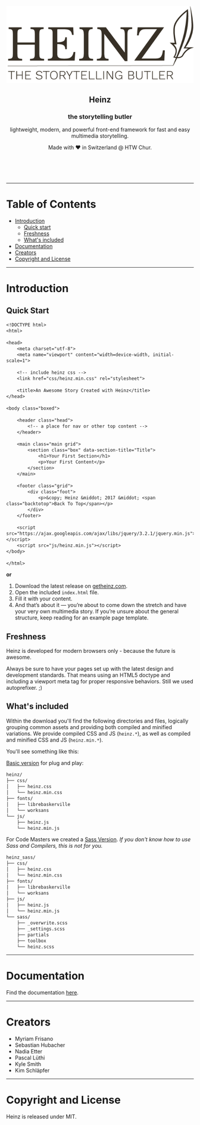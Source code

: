 <header align="center">
  <p>
  <a href="https://getheinz.com"><img src="img/logo.png"></a>
</p>
  <h2>Heinz</h2>
  <h3>the storytelling butler</h3>
  <p>
    lightweight, modern, and powerful front-end framework for fast and easy multimedia storytelling.
    </p>
    <p>Made with ❤︎ in Switzerland @ HTW Chur.</p>
</header>
<br />

--------------------------------------------------------------------------------

# Table of Contents
- [Introduction](#introduction)  
   - [Quick start](#quick-start)
   - [Freshness](#freshness)
   - [What's included](#whats-included)
- [Documentation](#documentation)
- [Creators](#creators)
- [Copyright and License](#copyright-and-license)

---
# Introduction

## Quick Start

```
<!DOCTYPE html>
<html>

<head>
    <meta charset="utf-8">
    <meta name="viewport" content="width=device-width, initial-scale=1">

    <!-- include heinz css -->
    <link href="css/heinz.min.css" rel="stylesheet">

    <title>An Awesome Story Created with Heinz</title>
</head>

<body class="boxed">

    <header class="head">
        <!-- a place for nav or other top content -->
    </header>

    <main class="main grid">
        <section class="box" data-section-title="Title">
            <h1>Your First Section</h1>
            <p>Your First Content</p>
        </section>
    </main>

    <footer class="grid">
        <div class="foot">
            <p>&copy; Heinz &middot; 2017 &middot; <span class="backtotop">Back To Top</span></p>
        </div>
    </footer>

    <script src="https://ajax.googleapis.com/ajax/libs/jquery/3.2.1/jquery.min.js"></script>
    <script src="js/heinz.min.js"></script>
</body>

</html>

```

**or**

1. Download the latest release on [getheinz.com](https://getheinz.com/).
2. Open the included `index.html` file.
3. Fill it with your content.
5. And that’s about it — you’re about to come down the stretch and have your very own multimedia story. If you’re unsure about the general structure, keep reading for an example page template.

## Freshness

Heinz is developed for modern browsers only - because the future is awesome.

Always be sure to have your pages set up with the latest design and development standards. That means using an HTML5 doctype and including a viewport meta tag for proper responsive behaviors. Still we used autoprefixer. ;)


## What's included

Within the download you'll find the following directories and files, logically grouping common assets and providing both compiled and minified variations. We provide compiled CSS and JS (`heinz.*`), as well as compiled and minified CSS and JS (`heinz.min.*`).

You'll see something like this:

[Basic version](https://getheinz.com/downloads/heinz.zip) for plug and play:
```
heinz/
├── css/
│   ├── heinz.css
│   └── heinz.min.css
├── fonts/
│   ├── librebaskerville
│   └── worksans
└── js/
    ├── heinz.js
    └── heinz.min.js
```



For Code Masters we created a [Sass Version](https://getheinz.com/downloads/heinz_sass.zip).
_If you don't know how to use Sass and Compilers, this is not for you._

```
heinz_sass/
├── css/
│   ├── heinz.css
│   └── heinz.min.css
├── fonts/
│   ├── librebaskerville
│   └── worksans
├── js/
│   ├── heinz.js
│   └── heinz.min.js
└── sass/
    ├── _overwrite.scss
    ├── _settings.scss
    ├── partials
    ├── toolbox
    └── heinz.scss
```



---
# Documentation

Find the documentation [here](https://getheinz.com/documentation.html).


---
# Creators
- Myriam Frisano
- Sebastian Hubacher
- Nadia Etter
- Pascal Lüthi
- Kyle Smith
- Kim Schläpfer

---
# Copyright and License
Heinz is released under MIT.
